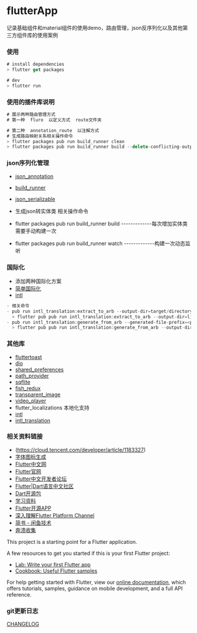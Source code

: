 # flutterApp

记录基础组件和material组件的使用demo，路由管理，json反序列化以及其他第三方组件库的使用案例

### 使用
```js
# install dependencies
> flutter get packages

# dev
> flutter run

```

### 使用的插件库说明
```js
# 展示两种路由管理方式 
# 第一种  fluro  以定义方式  route文件夹

# 第二种  annotation_route  以注解方式
# 生成路由映射关系相关操作命令
> flutter packages pub run build_runner clean
> flutter packages pub run build_runner build --delete-conflicting-outputs
```

### json序列化管理
- [json_annotation](https://pub.dartlang.org/packages/json_annotation)
- [build_runner](https://pub.dartlang.org/packages/build_runner)
- [json_serializable](https://pub.dartlang.org/packages/json_serializable)

- 生成json转实体类 相关操作命令
- flutter packages pub run build_runner build   -------------每次增加实体类需要手动构建一次
- flutter packages pub run build_runner watch   -------------构建一次动态监听

### 国际化
- 添加两种国际化方案 
- [简单国际化](https://flutterchina.club/tutorials/internationalization/#setting-up)
- [intl](https://yq.aliyun.com/articles/614755)
```js
- 相关命令
- pub run intl_translation:extract_to_arb --output-dir=target/directory my_program.dart more_of_my_program.dart
  > flutter pub pub run intl_translation:extract_to_arb --output-dir=lib/i10n lib/app_strings.dart
- pub run intl_translation:generate_from_arb --generated-file-prefix=<prefix> <my_dart_files> <translated_ARB_files>
  > flutter pub pub run intl_translation:generate_from_arb --output-dir=lib/i10n lib/app_strings.dart lib/i10n/intl_en.arb lib/i10n/intl_zh.arb
```
### 其他库
- [fluttertoast](https://pub.dartlang.org/packages/fluttertoast)
- [dio](https://pub.dartlang.org/packages/dio)
- [shared_preferences](https://pub.dartlang.org/packages/shared_preferences)
- [path_provider](https://pub.dartlang.org/packages/path_provider)
- [sqflite](https://pub.dartlang.org/packages/sqflite)
- [fish_redux](https://pub.dartlang.org/packages/fish_redux)
- [transparent_image](https://pub.dartlang.org/packages/transparent_image)
- [video_player](https://pub.dartlang.org/packages/video_player)
- flutter_localizations 本地化支持
- [intl](https://pub.dartlang.org/packages/intl)
- [intl_translation](https://pub.dartlang.org/packages/intl_translation)

### 相关资料链接
- (https://cloud.tencent.com/developer/article/1183327)
- [字体图标生成](http://fluttericon.com/)
- [Flutter中文网](https://flutterchina.club )
- [Flutter官网](https://flutter.io)
- [Flutter中文开发者论坛](http://flutter-dev.cn/)
- [Flutter|Dart语言中文社区](http://www.cndartlang.com/flutter) 
- [Dart开源包](https://pub.dartlang.org/packages)
- [学习资料](https://marcinszalek.pl/)
- [Flutter开源APP](https://itsallwidgets.com/)
- [深入理解Flutter Platform Channel](https://www.jianshu.com/p/39575a90e820)
- [简书 - 闲鱼技术](https://www.jianshu.com/u/cf5c0e4b1111)
- [奔溃收集](https://blog.csdn.net/zhoaya188/article/details/85875828)

This project is a starting point for a Flutter application.

A few resources to get you started if this is your first Flutter project:

- [Lab: Write your first Flutter app](https://flutter.io/docs/get-started/codelab)
- [Cookbook: Useful Flutter samples](https://flutter.io/docs/cookbook)

For help getting started with Flutter, view our 
[online documentation](https://flutter.io/docs), which offers tutorials, 
samples, guidance on mobile development, and a full API reference.


### git更新日志
[CHANGELOG](./CHANGELOG.md)
